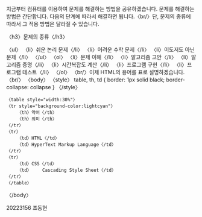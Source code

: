 지금부터 컴퓨터를 이용하여 문제를 해결하는 방법을 공유하겠습니다. 문제를 해결하는 방법은 간단합니다. 다음의 단계에 따라서 해결하면 됩니다.〈br/〉단, 문제의 종류에 따라서 그 적용 방법은 달라질 수 있습니다.

〈h3〉문제의 종류〈/h3〉

〈ul〉
	〈li〉쉬운 논리 문제〈/li〉
	〈li〉어려운 수학 문제〈/li〉
	〈li〉이도저도 아닌 문제〈/li〉
〈/ul〉
〈ol〉
	〈li〉문제 이해〈/li〉
	〈li〉알고리즘 고안〈/li〉
	〈li〉알고리즘 증명〈/li〉
	〈li〉시간복잡도 계산〈/li〉
	〈li〉프로그램 구현〈/li〉
	〈li〉프로그램 테스트〈/li〉
〈/ol〉
〈br/〉이제 HTML의 용어를 표로 설명하겠습니다.〈br/〉
〈body〉
	〈style〉
	table, th, td { border: 1px solid black; border-collapse: collapse }
	〈/style〉

	〈table style="width:30%"〉
	〈tr style="background-color:lightcyan"〉
		〈th〉약어〈/th〉
		〈th〉의미〈/th〉
	〈/tr〉
	〈tr〉
		〈td〉HTML〈/td〉
		〈td〉HyperText Markup Language〈/td〉
	〈/tr〉
	〈tr〉
		〈td〉CSS〈/td〉
		〈td〉	Cascading Style Sheet〈/td〉
	〈/tr〉
	〈/table〉
〈/body〉

20223156 조동현
